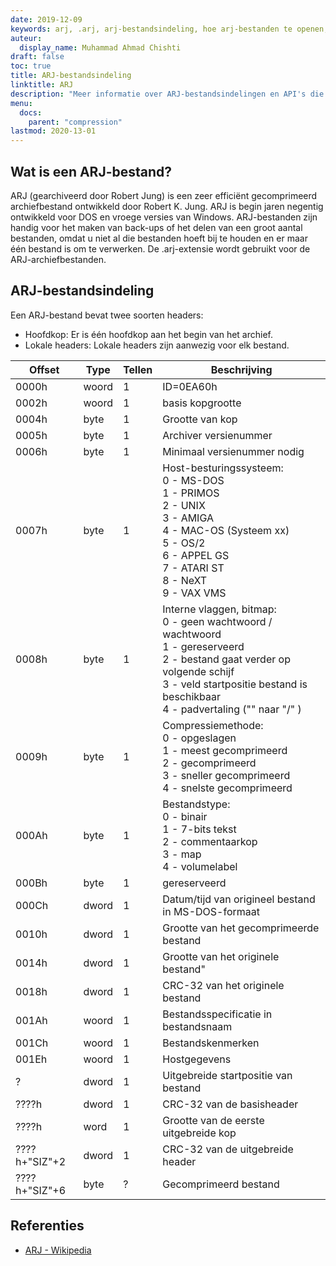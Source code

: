 ```yaml
---
date: 2019-12-09
keywords: arj, .arj, arj-bestandsindeling, hoe arj-bestanden te openen, .arj-extensie, arj-extensie
auteur:
  display_name: Muhammad Ahmad Chishti
draft: false
toc: true
title: ARJ-bestandsindeling
linktitle: ARJ
description: "Meer informatie over ARJ-bestandsindelingen en API's die ARJ-bestanden kunnen maken en openen."
menu:
  docs:
    parent: "compression"
lastmod: 2020-13-01
---
```


## Wat is een ARJ-bestand? ##

ARJ (gearchiveerd door Robert Jung) is een zeer efficiënt gecomprimeerd archiefbestand ontwikkeld door Robert K. Jung. ARJ is begin jaren negentig ontwikkeld voor DOS en vroege versies van Windows. ARJ-bestanden zijn handig voor het maken van back-ups of het delen van een groot aantal bestanden, omdat u niet al die bestanden hoeft bij te houden en er maar één bestand is om te verwerken. De .arj-extensie wordt gebruikt voor de ARJ-archiefbestanden.

## ARJ-bestandsindeling ##

Een ARJ-bestand bevat twee soorten headers:

- Hoofdkop: Er is één hoofdkop aan het begin van het archief.
- Lokale headers: Lokale headers zijn aanwezig voor elk bestand.

|Offset|Type|Tellen|Beschrijving|
|---|---|---|---|
|0000h|woord|1|ID=0EA60h|
|0002h|woord|1|basis kopgrootte|
|0004h|byte|1|Grootte van kop|
|0005h|byte|1|Archiver versienummer|
|0006h|byte|1|Minimaal versienummer nodig|
|0007h|byte|1|Host-besturingssysteem:</br> 0 - MS-DOS</br> 1 - PRIMOS</br> 2 - UNIX</br> 3 - AMIGA</br> 4 - MAC-OS (Systeem xx)</br> 5 - OS/2</br> 6 - APPEL GS</br> 7 - ATARI ST</br> 8 - NeXT</br> 9 - VAX VMS|
|0008h|byte|1|Interne vlaggen, bitmap:</br> 0 - geen wachtwoord / wachtwoord</br> 1 - gereserveerd</br> 2 - bestand gaat verder op volgende schijf</br> 3 - veld startpositie bestand is beschikbaar</br> 4 - padvertaling ("\" naar "/" )|
|0009h|byte|1|Compressiemethode:</br> 0 - opgeslagen</br> 1 - meest gecomprimeerd</br> 2 - gecomprimeerd</br> 3 - sneller gecomprimeerd</br> 4 - snelste gecomprimeerd|
|000Ah|byte|1|Bestandstype:</br> 0 - binair</br> 1 - 7-bits tekst</br> 2 - commentaarkop</br> 3 - map</br> 4 - volumelabel|
|000Bh|byte|1|gereserveerd|
|000Ch|dword|1|Datum/tijd van origineel bestand in MS-DOS-formaat|
|0010h|dword|1|Grootte van het gecomprimeerde bestand|
|0014h|dword|1|Grootte van het originele bestand"|
|0018h|dword|1|CRC-32 van het originele bestand|
|001Ah|woord|1|Bestandsspecificatie in bestandsnaam|
|001Ch|woord|1|Bestandskenmerken|
|001Eh|woord|1|Hostgegevens|
|?|dword|1|Uitgebreide startpositie van bestand|
|????h|dword|1|CRC-32 van de basisheader|
|????h|word|1|Grootte van de eerste uitgebreide kop|
|????h+"SIZ"+2|dword|1|CRC-32 van de uitgebreide header|
|????h+"SIZ"+6|byte|?|Gecomprimeerd bestand|

## Referenties ##

- [ARJ - Wikipedia](https://en.wikipedia.org/wiki/ARJ)


